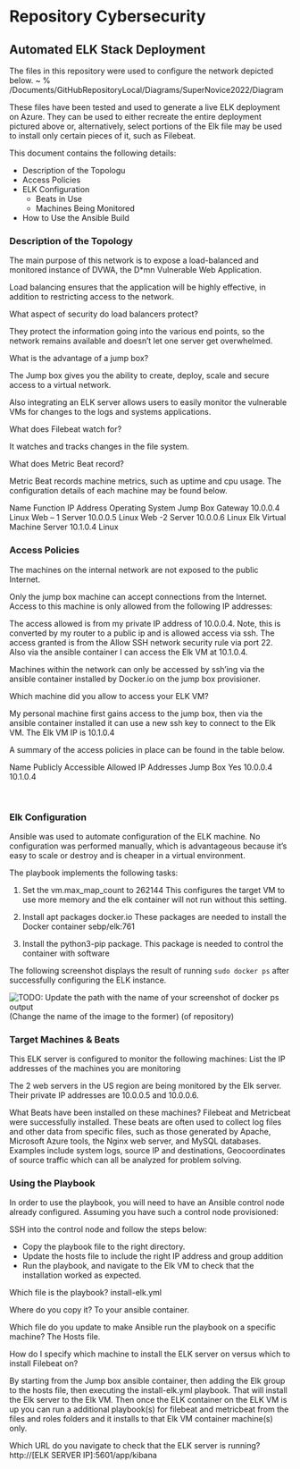 # Repository Cybersecurity

## Automated ELK Stack Deployment

The files in this repository were used to configure the network depicted below.
~ %  /Documents/GitHubRepositoryLocal/Diagrams/SuperNovice2022/Diagram


These files have been tested and used to generate a live ELK deployment on Azure. They can be used to either recreate the entire deployment pictured above or, alternatively, select portions of the Elk file may be used to install only certain pieces of it, such as Filebeat.


This document contains the following details:
- Description of the Topologu
- Access Policies
- ELK Configuration
  - Beats in Use
  - Machines Being Monitored
- How to Use the Ansible Build


### Description of the Topology

The main purpose of this network is to expose a load-balanced and monitored instance of DVWA, the D*mn Vulnerable Web Application.

Load balancing ensures that the application will be highly effective, in addition to restricting access to the network.

What aspect of security do load balancers protect? 

They protect the information going into the various end points, so the network remains available and doesn’t let one server get overwhelmed. 

What is the advantage of a jump box? 

The Jump box gives you the ability to create, deploy, scale and secure access to a virtual network.

Also integrating an ELK server allows users to easily monitor the vulnerable VMs for changes to the logs and systems applications.



What does Filebeat watch for? 

It watches and tracks changes in the file system.

What does Metric Beat record?

Metric Beat records machine metrics, such as uptime and cpu usage.
The configuration details of each machine may be found below.

Name	Function	IP Address	Operating System
Jump Box	Gateway	10.0.0.4	Linux
Web – 1	Server	10.0.0.5	Linux
Web -2	Server	10.0.0.6	Linux
Elk Virtual Machine	Server	10.1.0.4	Linux


### Access Policies

The machines on the internal network are not exposed to the public Internet. 

Only the jump box machine can accept connections from the Internet. Access to this machine is only allowed from the following IP addresses:

The access allowed is from my private IP address of 10.0.0.4. Note, this is converted by my router to a public ip and is allowed access via ssh. The access granted is from the Allow SSH network security rule via port 22. Also via the ansible container I can access the Elk VM at 10.1.0.4.

Machines within the network can only be accessed by ssh’ing via the ansible container installed by Docker.io on the jump box provisioner.

Which machine did you allow to access your ELK VM?

My personal machine first gains access to the jump box, then via the ansible container installed it can use a new ssh key to connect to the Elk VM. 
The Elk VM IP is 10.1.0.4

A summary of the access policies in place can be found in the table below.

Name	Publicly Accessible	Allowed IP Addresses
Jump Box	Yes	10.0.0.4    10.1.0.4

 

### Elk Configuration

Ansible was used to automate configuration of the ELK machine. No configuration was performed manually, which is advantageous because it’s easy to scale or destroy and is cheaper in a virtual environment.

The playbook implements the following tasks:

1. Set the vm.max_map_count to 262144
This configures the target VM to use more memory and the elk container will not run without this setting.

2. Install apt packages docker.io
These packages are needed to install the Docker container sebp/elk:761
 
3. Install the python3-pip package.
This package is needed to control the container with software 


The following screenshot displays the result of running `sudo docker ps` after successfully configuring the ELK instance.

 

![TODO: Update the path with the name of your screenshot of docker ps output](Images/docker_ps_output.png) (Change the name of the image to the former) (of repository)
 
### Target Machines & Beats

This ELK server is configured to monitor the following machines:
List the IP addresses of the machines you are monitoring

The 2 web servers in the US region are being monitored by the Elk server. 
Their private IP addresses are 10.0.0.5 and 10.0.0.6.

What Beats have been installed on these machines?
Filebeat and Metricbeat were successfully installed. These beats are often used to collect log files and other data from specific files, such as those generated by Apache, Microsoft Azure tools, the Nginx web server, and MySQL databases. Examples include system logs, source IP and destinations, Geocoordinates of source traffic which can all be analyzed for problem solving.

### Using the Playbook
In order to use the playbook, you will need to have an Ansible control node already configured. Assuming you have such a control node provisioned: 

SSH into the control node and follow the steps below:
- Copy the playbook file to the right directory.
- Update the hosts file to include the right IP address and group addition
- Run the playbook, and navigate to the Elk VM to check that the installation worked as expected.

Which file is the playbook? 
install-elk.yml

Where do you copy it?
To your ansible container.

Which file do you update to make Ansible run the playbook on a specific machine? 
The Hosts file.

How do I specify which machine to install the ELK server on versus which to install Filebeat on? 

By starting from the Jump box ansible container, then adding the Elk group to the hosts file, then executing the install-elk.yml playbook. That will install the Elk server to the Elk VM. Then once the ELK container on the ELK VM is up you can run a additional playbook(s) for filebeat and metricbeat from the files and roles folders and it installs to that Elk VM container machine(s) only.

Which URL do you navigate to check that the ELK server is running?
http://[ELK SERVER IP]:5601/app/kibana

